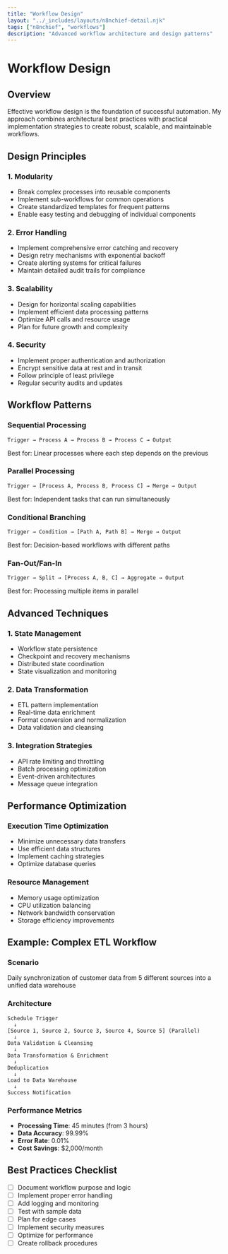 ```yaml
---
title: "Workflow Design"
layout: "../_includes/layouts/n8nchief-detail.njk"
tags: ["n8nchief", "workflows"]
description: "Advanced workflow architecture and design patterns"
---
```


# Workflow Design

## Overview

Effective workflow design is the foundation of successful automation. My approach combines architectural best practices with practical implementation strategies to create robust, scalable, and maintainable workflows.

## Design Principles

### 1. Modularity
- Break complex processes into reusable components
- Implement sub-workflows for common operations
- Create standardized templates for frequent patterns
- Enable easy testing and debugging of individual components

### 2. Error Handling
- Implement comprehensive error catching and recovery
- Design retry mechanisms with exponential backoff
- Create alerting systems for critical failures
- Maintain detailed audit trails for compliance

### 3. Scalability
- Design for horizontal scaling capabilities
- Implement efficient data processing patterns
- Optimize API calls and resource usage
- Plan for future growth and complexity

### 4. Security
- Implement proper authentication and authorization
- Encrypt sensitive data at rest and in transit
- Follow principle of least privilege
- Regular security audits and updates

## Workflow Patterns

### Sequential Processing
```
Trigger → Process A → Process B → Process C → Output
```
Best for: Linear processes where each step depends on the previous

### Parallel Processing
```
Trigger → [Process A, Process B, Process C] → Merge → Output
```
Best for: Independent tasks that can run simultaneously

### Conditional Branching
```
Trigger → Condition → [Path A, Path B] → Merge → Output
```
Best for: Decision-based workflows with different paths

### Fan-Out/Fan-In
```
Trigger → Split → [Process A, B, C] → Aggregate → Output
```
Best for: Processing multiple items in parallel

## Advanced Techniques

### 1. State Management
- Workflow state persistence
- Checkpoint and recovery mechanisms
- Distributed state coordination
- State visualization and monitoring

### 2. Data Transformation
- ETL pattern implementation
- Real-time data enrichment
- Format conversion and normalization
- Data validation and cleansing

### 3. Integration Strategies
- API rate limiting and throttling
- Batch processing optimization
- Event-driven architectures
- Message queue integration

## Performance Optimization

### Execution Time Optimization
- Minimize unnecessary data transfers
- Use efficient data structures
- Implement caching strategies
- Optimize database queries

### Resource Management
- Memory usage optimization
- CPU utilization balancing
- Network bandwidth conservation
- Storage efficiency improvements

## Example: Complex ETL Workflow

### Scenario
Daily synchronization of customer data from 5 different sources into a unified data warehouse

### Architecture
```
Schedule Trigger
  ↓
[Source 1, Source 2, Source 3, Source 4, Source 5] (Parallel)
  ↓
Data Validation & Cleansing
  ↓
Data Transformation & Enrichment
  ↓
Deduplication
  ↓
Load to Data Warehouse
  ↓
Success Notification
```

### Performance Metrics
- **Processing Time**: 45 minutes (from 3 hours)
- **Data Accuracy**: 99.99%
- **Error Rate**: 0.01%
- **Cost Savings**: $2,000/month

## Best Practices Checklist

- [ ] Document workflow purpose and logic
- [ ] Implement proper error handling
- [ ] Add logging and monitoring
- [ ] Test with sample data
- [ ] Plan for edge cases
- [ ] Implement security measures
- [ ] Optimize for performance
- [ ] Create rollback procedures